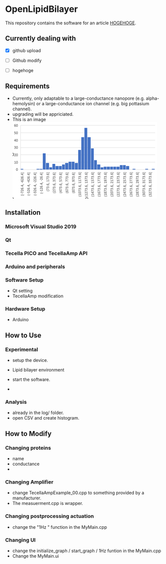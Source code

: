 # OpenLipidBilayer

This repository contains the software for an article [HOGEHOGE](https://www.kikagaku.ai/).

## Currently dealing with
- [x] github upload
- [ ] Github modify
- [ ] hogehoge


## Requirements
* Currently, only adaptable to a large-conductance nanopore (e.g. alpha-hemolysin) 
or a large-conductance ion channel (e.g. big pottasium channel).
* upgrading will be appriciated.
* This is an image ![histogram](/Assets/capture.PNG)



## Installation

### Microsoft Visual Studio 2019


### Qt


### Tecella PICO and TecellaAmp API





### Arduino and peripherals 


### Software Setup
* Qt setting
* TecellaAmp modification



### Hardware Setup
* Arduino



## How to Use


### Experimental
* setup the device.
* Lipid bilayer environment

* start the software.
*  


### Analysis
* already in the log/ folder.
* open CSV and create histogram.




## How to Modify
### Changing proteins
* name
* conductance
* 


### Changing Amplifier
* change TecellaAmpExample_00.cpp to something provided by a manufacturer.
* The measuerment.cpp is wrapper.



### Changing postprocessing actuation
* change the "1Hz " function in the MyMain.cpp


### Changing UI
* change the initialize_graph / start_graph / 1Hz funtion in the MyMain.cpp
* Change the MyMain.ui

